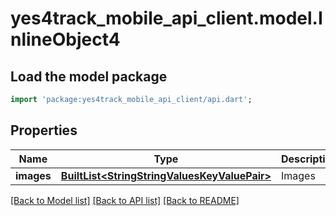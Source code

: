 # yes4track_mobile_api_client.model.InlineObject4

## Load the model package
```dart
import 'package:yes4track_mobile_api_client/api.dart';
```

## Properties
Name | Type | Description | Notes
------------ | ------------- | ------------- | -------------
**images** | [**BuiltList&lt;StringStringValuesKeyValuePair&gt;**](StringStringValuesKeyValuePair.md) | Images | [optional] 

[[Back to Model list]](../README.md#documentation-for-models) [[Back to API list]](../README.md#documentation-for-api-endpoints) [[Back to README]](../README.md)


